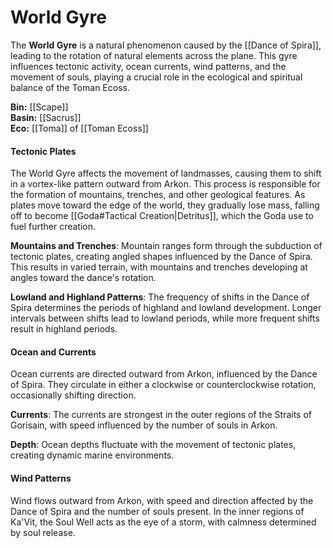 <!-- wiki-header-section:start -->
# World Gyre



The **World Gyre** is a natural phenomenon caused by the [[Dance of Spira]], leading to the rotation of natural elements across the plane. This gyre influences tectonic activity, ocean currents, wind patterns, and the movement of souls, playing a crucial role in the ecological and spiritual balance of the Toman Ecoss.

<!-- wiki-header-section:end -->

**Bin:** [[Scape]]  
**Basin:** [[Sacrus]]  
**Eco:** [[Toma]] of [[Toman Ecoss]]

#### Tectonic Plates

The World Gyre affects the movement of landmasses, causing them to shift in a vortex-like pattern outward from Arkon. This process is responsible for the formation of mountains, trenches, and other geological features. As plates move toward the edge of the world, they gradually lose mass, falling off to become [[Goda#Tactical Creation|Detritus]], which the Goda use to fuel further creation.

**Mountains and Trenches**: Mountain ranges form through the subduction of tectonic plates, creating angled shapes influenced by the Dance of Spira. This results in varied terrain, with mountains and trenches developing at angles toward the dance's rotation.

**Lowland and Highland Patterns**: The frequency of shifts in the Dance of Spira determines the periods of highland and lowland development. Longer intervals between shifts lead to lowland periods, while more frequent shifts result in highland periods.

#### Ocean and Currents

Ocean currents are directed outward from Arkon, influenced by the Dance of Spira. They circulate in either a clockwise or counterclockwise rotation, occasionally shifting direction.

**Currents**: The currents are strongest in the outer regions of the Straits of Gorisain, with speed influenced by the number of souls in Arkon. <!--Trenjor's belief sphere affects currents in northwest Ka'Vit, creating unique conditions.-->

**Depth**: Ocean depths fluctuate with the movement of tectonic plates, creating dynamic marine environments.

#### Wind Patterns

Wind flows outward from Arkon, with speed and direction affected by the Dance of Spira and the number of souls present. In the inner regions of Ka'Vit, the Soul Well acts as the eye of a storm, with calmness determined by soul release.

<!--
### Role of Behinyu

Behinyu plays a significant role in the World Gyre by guiding souls through the [[Dance of Spira]]. Souls released by [[Never]] and sent to Behinyu are directed to sources of belief, providing anima to sustain Toma's ecosystems. If a soul loses its belief source, it follows the World Gyre toward the edge of the plane, seeking new belief. Failure to find a new source results in falling off the edge and facing [[Mixture Death#Solution Death|Solution Death]].
-->








<!--
World Gyre rate of change has a positive exponential

Sol Unita believes the plane is getting hotter, because of the World Gyre swapping direction towards them following the Line from Few.

The biomes are shifting in the direction of the gyre. [[Natura Nesa]] uses detritus to fuel the growth of the plane. This will be a Nesa of Fealty spawned from the [[Autom Liberation]] maybe. Currently, the Goda do this.


The Gyre Shift refers to the change in rotation of the [[World Gyre]], signifying the end of a Line.

-->

